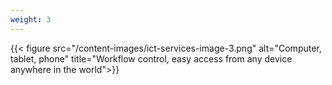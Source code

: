 ```yaml
---
weight: 3
---
```

{{< figure src="/content-images/ict-services-image-3.png" alt="Computer, tablet, phone" title="Workflow control, easy access from any device anywhere in the world">}}